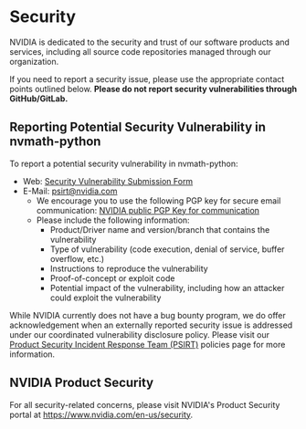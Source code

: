 # Security

NVIDIA is dedicated to the security and trust of our software products and services,
including all source code repositories managed through our organization.

If you need to report a security issue, please use the appropriate contact points outlined
below. **Please do not report security vulnerabilities through GitHub/GitLab.**

## Reporting Potential Security Vulnerability in nvmath-python

To report a potential security vulnerability in nvmath-python:

- Web: [Security Vulnerability Submission
  Form](https://www.nvidia.com/object/submit-security-vulnerability.html)
- E-Mail: <psirt@nvidia.com>
  - We encourage you to use the following PGP key for secure email communication: [NVIDIA
    public PGP Key for communication](https://www.nvidia.com/en-us/security/pgp-key)
  - Please include the following information:
    - Product/Driver name and version/branch that contains the vulnerability
    - Type of vulnerability (code execution, denial of service, buffer overflow, etc.)
    - Instructions to reproduce the vulnerability
    - Proof-of-concept or exploit code
    - Potential impact of the vulnerability, including how an attacker could exploit the
      vulnerability

While NVIDIA currently does not have a bug bounty program, we do offer acknowledgement when
an externally reported security issue is addressed under our coordinated vulnerability
disclosure policy. Please visit our [Product Security Incident Response Team
(PSIRT)](https://www.nvidia.com/en-us/security/psirt-policies/) policies page for more
information.

## NVIDIA Product Security

For all security-related concerns, please visit NVIDIA's Product Security portal at
<https://www.nvidia.com/en-us/security>.

